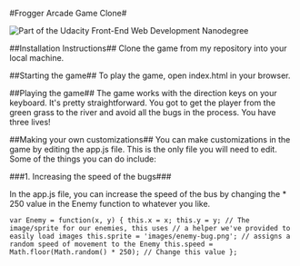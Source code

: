 #Frogger Arcade Game Clone#

![Part of the Udacity Front-End Web Development Nanodegree](https://img.shields.io/badge/Udacity-Front--End%20Web%20Developer%20Nanodegree-02b3e4.svg)

##Installation Instructions##
Clone the game from my repository into your local machine.

##Starting the game##
To play the game, open index.html in your browser.

##Playing the game##
The game works with the direction keys on your keyboard. It's pretty straightforward. You got to get the player from the green grass to the river and avoid all the bugs in the process. You have three lives!

##Making your own customizations##
You can make customizations in the game by editing the app.js file. This is the only file you will need to edit. Some of the things you can do include:

###1. Increasing the speed of the bugs###

In the app.js file, you can increase the speed of the bus by changing the * 250 value in the Enemy function to whatever you like.

`var Enemy = function(x, y) {
    this.x = x;
    this.y = y;
    // The image/sprite for our enemies, this uses
    // a helper we've provided to easily load images
    this.sprite = 'images/enemy-bug.png';
    // assigns a random speed of movement to the Enemy
    this.speed = Math.floor(Math.random() * 250); // Change this value
};`



